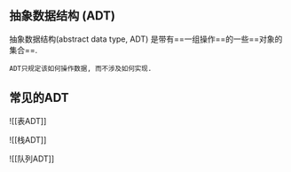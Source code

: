 ## 抽象数据结构 (ADT)
抽象数据结构(abstract data type, ADT) 是带有==一组操作==的一些==对象的集合==. 

```ad-note
ADT只规定该如何操作数据, 而不涉及如何实现.
```

## 常见的ADT
![[表ADT]]

![[栈ADT]]

![[队列ADT]]